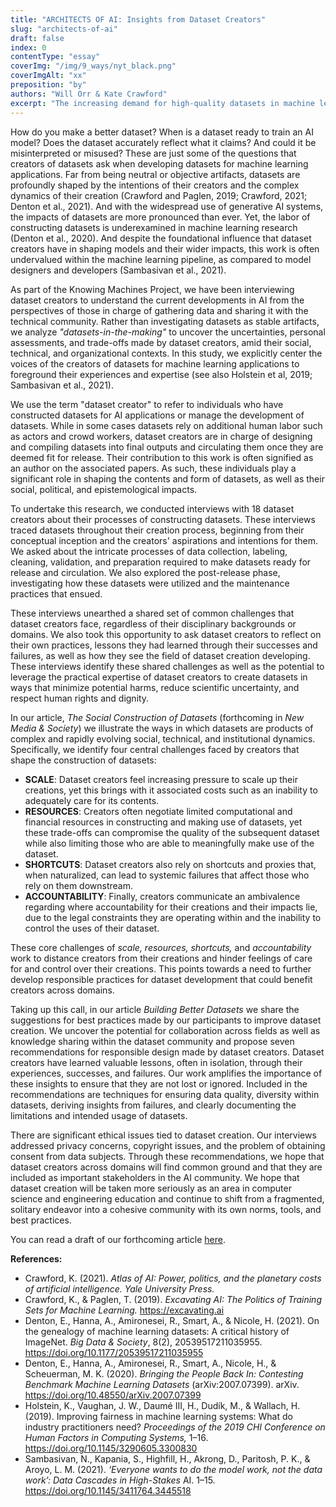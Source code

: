 ```yaml
---
title: "ARCHITECTS OF AI: Insights from Dataset Creators"
slug: "architects-of-ai"
draft: false
index: 0
contentType: "essay"
coverImg: "/img/9_ways/nyt_black.png"
coverImgAlt: "xx"
preposition: "by"
authors: "Will Orr & Kate Crawford"
excerpt: "The increasing demand for high-quality datasets in machine learning has raised concerns about the ethical and responsible creation of these datasets. Dataset creators play a crucial role in developing responsible practices, yet their perspectives and expertise have not yet been highlighted in the current literature."
---
```


How do you make a better dataset? When is a dataset ready to train an AI model?  Does the dataset accurately reflect what it claims? And could it be misinterpreted or misused? These are just some of the questions that creators of datasets ask when developing datasets for machine learning applications. Far from being neutral or objective artifacts, datasets are profoundly shaped by the intentions of their creators and the complex dynamics of their creation (Crawford and Paglen, 2019; Crawford, 2021; Denton et al., 2021). And with the widespread use of generative AI systems, the impacts of datasets are more pronounced than ever. Yet, the labor of constructing datasets is underexamined in machine learning research (Denton et al., 2020). And despite the foundational influence that dataset creators have in shaping models and their wider impacts, this work is often undervalued within the machine learning pipeline, as compared to model designers and developers (Sambasivan et al., 2021). 

As part of the Knowing Machines Project, we have been interviewing dataset creators to understand the current developments in AI from the perspectives of those in charge of gathering data and sharing it with the technical community. Rather than investigating datasets as stable artifacts, we analyze *"datasets-in-the-making"* to uncover the uncertainties, personal assessments, and trade-offs made by dataset creators, amid their social, technical, and organizational contexts. In this study, we explicitly center the voices of the creators of datasets for machine learning applications to foreground their experiences and expertise (see also Holstein et al, 2019; Sambasivan et al., 2021). 

We use the term "dataset creator" to refer to individuals who have constructed datasets for AI applications or manage the development of datasets. While in some cases datasets rely on additional human labor such as actors and crowd workers, dataset creators are in charge of designing and compiling datasets into final outputs and circulating them once they are deemed fit for release. Their contribution to this work is often signified as an author on the associated papers. As such, these individuals play a significant role in shaping the contents and form of datasets, as well as their social, political, and epistemological impacts.

To undertake this research, we conducted interviews with 18 dataset creators about their processes of constructing datasets. These interviews traced datasets throughout their creation process, beginning from their conceptual inception and the creators' aspirations and intentions for them. We asked about the intricate processes of data collection, labeling, cleaning, validation, and preparation required to make datasets ready for release and circulation. We also explored the post-release phase, investigating how these datasets were utilized and the maintenance practices that ensued. 

These interviews unearthed a shared set of common challenges that dataset creators face, regardless of their disciplinary backgrounds or domains. We also took this opportunity to ask dataset creators to reflect on their own practices, lessons they had learned through their successes and failures, as well as how they see the field of dataset creation developing. These interviews identify these shared challenges as well as the potential to leverage the practical expertise of dataset creators to create datasets in ways that minimize potential harms, reduce scientific uncertainty, and respect human rights and dignity.  

In our article, *The Social Construction of Datasets* (forthcoming in *New Media & Society*) we illustrate the ways in which datasets are products of complex and rapidly evolving social, technical, and institutional dynamics. Specifically, we identify four central challenges faced by creators that shape the construction of datasets:

- **SCALE**: Dataset creators feel increasing pressure to scale up their creations, yet this brings with it associated costs such as an inability to adequately care for its contents. 
- **RESOURCES**: Creators often negotiate limited computational and financial resources in constructing and making use of datasets, yet these trade-offs can compromise the quality of the subsequent dataset while also limiting those who are able to meaningfully make use of the dataset. 
- **SHORTCUTS**: Dataset creators also rely on shortcuts and proxies that, when naturalized, can lead to systemic failures that affect those who rely on them downstream. 
- **ACCOUNTABILITY**: Finally, creators communicate an ambivalence regarding where accountability for their creations and their impacts lie, due to the legal constraints they are operating within and the inability to control the uses of their dataset. 

These core challenges of *scale, resources, shortcuts,* and *accountability* work to distance creators from their creations and hinder feelings of care for and control over their creations. This points towards a need to further develop responsible practices for dataset development that could benefit creators across domains.

Taking up this call, in our article *Building Better Datasets* we share the suggestions for best practices made by our participants to improve dataset creation. We uncover the potential for collaboration across fields as well as knowledge sharing within the dataset community and propose seven recommendations for responsible design made by dataset creators. Dataset creators have learned valuable lessons, often in isolation, through their experiences, successes, and failures. Our work amplifies the importance of these insights to ensure that they are not lost or ignored. Included in the recommendations are techniques for ensuring data quality, diversity within datasets, deriving insights from failures, and clearly documenting the limitations and intended usage of datasets. 

There are significant ethical issues tied to dataset creation. Our interviews addressed privacy concerns, copyright issues, and the problem of obtaining consent from data subjects. Through these recommendations, we hope that dataset creators across domains will find common ground and that they are included as important stakeholders in the AI community. We hope that dataset creation will be taken more seriously as an area in computer science and engineering education and continue to shift from a fragmented, solitary endeavor into a cohesive community with its own norms, tools, and best practices. 

You can read a draft of our forthcoming article [here](). 


**References:**

- Crawford, K. (2021). *Atlas of AI: Power, politics, and the planetary costs of artificial intelligence. Yale University Press.*
- Crawford, K., & Paglen, T. (2019). *Excavating AI: The Politics of Training Sets for Machine Learning.* https://excavating.ai
- Denton, E., Hanna, A., Amironesei, R., Smart, A., & Nicole, H. (2021). On the genealogy of machine learning datasets: A critical history of ImageNet. *Big Data & Society*, 8(2), 20539517211035955. https://doi.org/10.1177/20539517211035955
- Denton, E., Hanna, A., Amironesei, R., Smart, A., Nicole, H., & Scheuerman, M. K. (2020). *Bringing the People Back In: Contesting Benchmark Machine Learning Datasets* (arXiv:2007.07399). arXiv. https://doi.org/10.48550/arXiv.2007.07399
- Holstein, K., Vaughan, J. W., Daumé III, H., Dudík, M., & Wallach, H. (2019). Improving fairness in machine learning systems: What do industry practitioners need? *Proceedings of the 2019 CHI Conference on Human Factors in Computing Systems,* 1–16. https://doi.org/10.1145/3290605.3300830
- Sambasivan, N., Kapania, S., Highfill, H., Akrong, D., Paritosh, P. K., & Aroyo, L. M. (2021). *‘Everyone wants to do the model work, not the data work’: Data Cascades in High-Stakes* AI. 1–15. https://doi.org/10.1145/3411764.3445518
